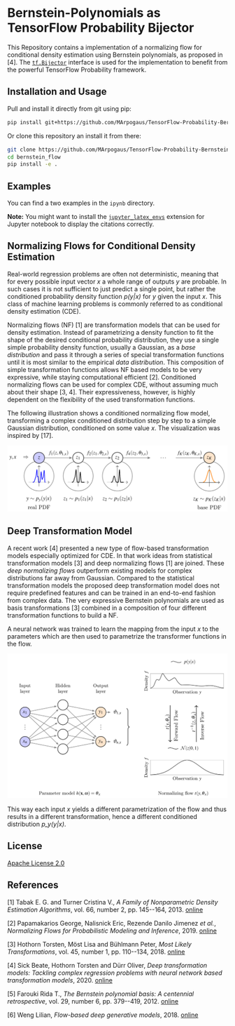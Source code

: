 # Bernstein-Polynomials as TensorFlow Probability Bijector

This Repository contains a implementation of a normalizing flow for conditional density estimation using Bernstein polynomials, as proposed in [4].
The [`tf.Bijector`](https://www.tensorflow.org/probability/api_docs/python/tfp/bijectors/Bijector) interface is used for the implementation to benefit from the powerful TensorFlow Probability framework.

## Installation and Usage

Pull and install it directly from git using pip:

```bash
pip install git+https://github.com/MArpogaus/TensorFlow-Probability-Bernstein-Polynomial-Bijector.git
```

Or clone this repository an install it from there:

```bash
git clone https://github.com/MArpogaus/TensorFlow-Probability-Bernstein-Polynomial-Bijector.git ./bernstein_flow
cd bernstein_flow
pip install -e .
```

## Examples

You can find a two examples in the `ipynb` directory.

**Note:** You might want to install the [`jupyter_latex_envs`](https://github.com/jfbercher/jupyter_latex_envs/) extension for Jupyter notebook to display the citations correctly.

## Normalizing Flows for Conditional Density Estimation

Real-world regression problems are often not deterministic, meaning that for every possible input vector *x* a whole range of outputs *y* are probable.
In such cases it is not sufficient to just predict a single point, but rather the conditioned probability density function *p(y|x)* for *y* given the input *x*.
This class of machine learning problems is commonly referred to as conditional density estimation (CDE).

Normalizing flows (NF) [1] are transformation models that can be used for density estimation.
Instead of parametrizing a density function to fit the shape of the desired conditional probability distribution, they use a single simple probability density function, usually a Gaussian, as a *base distribution* and pass it through a series of special transformation functions until it is most similar to the empirical *data distribution*.
This composition of simple transformation functions allows NF based models to be very expressive, while staying computational efficient [2].
Conditioned normalizing flows can be used for complex CDE, without assuming much about their shape [3, 4].
Their expressiveness, however, is highly dependent on the flexibility of the used transformation functions.

The following illustration shows a conditioned normalizing flow model, transforming a complex conditioned distribution step by step to a simple Gaussian distribution, conditioned on some value *x*. The visualization was inspired by [17].

![](gfx/conditioned_normalizing_flow.svg)

## Deep Transformation Model 

A recent work [4] presented a new type of flow-based transformation models especially optimized for CDE. In that work 
ideas from statistical transformation models [3] and deep normalizing flows [1] are joined. These *deep normalizing flows* outperform existing models for complex distributions far away from Gaussian. Compared to the statistical transformation models the proposed deep transformation model does not require predefined features and can be trained in an end-to-end fashion from complex data. The very expressive Bernstein polynomials are used as basis transformations [3] combined in a composition of four different transformation functions to build a NF.

A neural network was trained to learn the mapping from the input *x* to the parameters which are then used to parametrize the transformer functions in the flow.

![](gfx/conditioned_normalizing_flow_network.svg)

This way each input *x* yields a different parametrization of the flow and thus results in a different transformation, hence a different conditioned distribution *p_y(y|x)*.

## License

[Apache License 2.0](LICENSE)

## References

[1] Tabak E. G. and Turner Cristina V., *A Family of Nonparametric Density Estimation Algorithms*, vol. 66, number 2, pp. 145--164, 2013. [online](https://onlinelibrary.wiley.com/doi/abs/10.1002/cpa.21423)

[2] Papamakarios George, Nalisnick Eric, Rezende Danilo Jimenez _et al._, *Normalizing Flows for Probabilistic Modeling and Inference*, 2019. [online](http://arxiv.org/abs/1912.02762)

[3] Hothorn Torsten, Möst Lisa and Bühlmann Peter, *Most Likely Transformations*, vol. 45, number 1, pp. 110--134, 2018. [online](https://onlinelibrary.wiley.com/doi/abs/10.1111/sjos.12291)

[4] Sick Beate, Hothorn Torsten and Dürr Oliver, *Deep transformation models: Tackling complex regression problems with neural network based transformation models*, 2020. [online](http://arxiv.org/abs/2004.00464)

[5] Farouki Rida T., *The Bernstein polynomial basis: A centennial retrospective*, vol. 29, number 6, pp. 379--419, 2012. [online](https://doi.org/10.1016/j.cagd.2012.03.001)

[6] Weng Lilian, *Flow-based deep generative models*, 2018. [online](http://lilianweng.github.io/lil-log/2018/10/13/flow-based-deep-generative-models.html)
